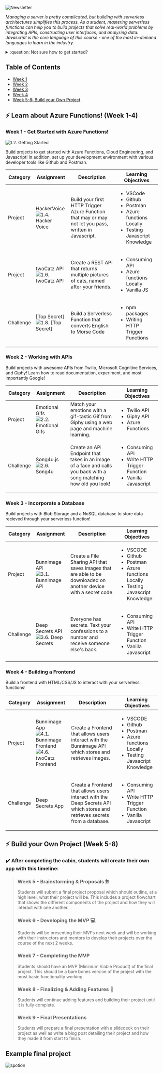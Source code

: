 ![Newsletter](https://user-images.githubusercontent.com/69332964/114803220-14269100-9d6d-11eb-9a3a-e92a637e5d79.png)

*Managing a server is pretty complicated, but building with serverless architectures simplifies this process. As a student, mastering serverless functions can help you to build projects that solve real-world problems by integrating APIs, constructing user interfaces, and analysing data. Javascript is the core language of this course - one of the most in-demand languages to learn in the industry.*

<details>
<summary>:question: Not sure how to get started?</summary>

Read [GETTING_STARTED.md](/GETTING_STARTED.md) for instructions on how to use this repository, install counselorbot, and general tips for learning serverless! Read over the file carefully and make sure to complete these steps:
 
1. Read over **camp vocabulary & emojis**
2. Complete **computer setup**
3. Install **VSCode extensions**
4. Install **CounselorBot**
5. Refer back to this file if you ever need help!

</details>

## Table of Contents

* [Week 1](https://github.com/bitprj/intro-to-serverless/#week-1---get-started-with-azure-functions)
* [Week 2](https://github.com/bitprj/intro-to-serverless/#week-2---working-with-apis) 
* [Week 3](https://github.com/bitprj/intro-to-serverless/#week-3---incorporate-a-database)
* [Week 4](https://github.com/bitprj/intro-to-serverless/#week-4---building-a-frontend)
* [Week 5-8: Build your Own Project](https://github.com/bitprj/intro-to-serverless/#week-5---brainstorming--proposals-)

## :zap: Learn about Azure Functions! (Week 1-4)

### **Week 1** - Get Started with Azure Functions!

![1.2. Getting Started](../../actions/workflows/hello.yml/badge.svg)

Build projects to get started with Azure Functions, Cloud Engineering, and Javascript! In addition, set up your development environment with various developer tools like Github and Postman. 

| Category  | Assignment                                                                               | Description                                                                                           | Learning Objectives                                                                                                          |
| --------- | ---------------------------------------------------------------------------------------- | ----------------------------------------------------------------------------------------------------- | ---------------------------------------------------------------------------------------------------------------------------- |
| Project   | HackerVoice<br />![1.4. Hacker Voice](../../actions/workflows/hackervoice.yml/badge.svg) | Build your first HTTP Trigger Azure Function that may or may not let you pass, written in Javascript. | <ul><li>VSCode</li><li>Github</li><li>Postman</li><li>Azure functions Locally</li><li>Testing Javascript Knowledge</li></ul> |
| Project   | twoCatz API<br />![1.6. twoCatz API](../../actions/workflows/twocatz.yml/badge.svg)      | Create a REST API that returns multiple pictures of cats, named after your friends.                   | <ul><li>Consuming API</li><li>Azure functions Locally</li><li>Vanilla JS</li></ul>                                           |
| Challenge | [Top Secret]<br />![1.8. [Top Secret]](../../actions/workflows/morse.yml/badge.svg)      | Build a Serverless Function that converts English to Morse Code                                       | <ul><li>npm packages</li><li>Writing HTTP Trigger Functions</li></ul>                                                        |

### **Week 2** - Working with APIs
Build projects with awesome APIs from Twilio, Microsoft Cognitive Services, and Giphy! Learn how to read documentation, experiment, and most importantly Google! 

| Category  | Assignment                                                                                      | Description                                                                                                       | Learning Objectives                                                                                 |
| --------- | ----------------------------------------------------------------------------------------------- | ----------------------------------------------------------------------------------------------------------------- | --------------------------------------------------------------------------------------------------- |
| Project   | Emotional Gifs<br />![2.2. Emotional Gifs](../../actions/workflows/emotionalgifs.yml/badge.svg) | Match your emotions with a gif-tastic Gif from Giphy using a web page and machine learning.                       | <ul><li>Twilio API</li><li>Giphy API</li><li>Azure Functions</li></ul>                              |
| Challenge | Song4u.js<br />![2.6. Song4u](../../actions/workflows/song4u.yml/badge.svg)                     | Create an API Endpoint that takes in an image of a face and calls you back with a song matching how old you look! | <ul><li> Consuming API </li><li> Write HTTP Trigger Function </li><li> Vanilla Javascript</li></ul> |


### **Week 3** - Incorporate a Database
Build projects with Blob Storage and a NoSQL database to store data recieved through your serverless function!  

| Category  | Assignment                                                                                    | Description                                                                                                      | Learning Objectives                                                                                                          |
| --------- | --------------------------------------------------------------------------------------------- | ---------------------------------------------------------------------------------------------------------------- | ---------------------------------------------------------------------------------------------------------------------------- |
| Project   | Bunnimage API<br />![3.1. Bunnimage API](../../actions/workflows/bunnimage.yml/badge.svg)     | Create a File Sharing API that saves images that are able to be downloaded on another device with a secret code. | <ul><li>VSCODE</li><li>Github</li><li>Postman</li><li>Azure functions Locally</li><li>Testing Javascript Knowledge</li></ul> |
| Challenge | Deep Secrets API<br />![3.6. Deep Secrets](../../actions/workflows/deepsecrets.yml/badge.svg) | Everyone has secrets. Text your confessions to a number and receive someone else's back.                         | <ul><li>Consuming API</li><li>Write HTTP Trigger Function</li><li>Vanilla Javascript</li></ul>                               |

### **Week 4** - Building a Frontend
Build a frontend with HTML/CSS/JS to interact with your serverless functions! 

| Category  | Assignment                                                                                                                                                                                    | Description                                                                                                                | Learning Objectives                                                                                                          |
| --------- | --------------------------------------------------------------------------------------------------------------------------------------------------------------------------------------------- | -------------------------------------------------------------------------------------------------------------------------- | ---------------------------------------------------------------------------------------------------------------------------- |
| Project   | Bunnimage App<br />![4.1. Bunnimage Frontend](../../actions/workflows/bunnimage-frontend.yml/badge.svg)<br />![4.6. twoCatz Frontend](../../actions/workflows/twocatz-frontend.yml/badge.svg) | Create a Frontend that allows users interact with the Bunnimage API which stores and retrieves images.                     | <ul><li>VSCODE</li><li>Github</li><li>Postman</li><li>Azure functions Locally</li><li>Testing Javascript Knowledge</li></ul> |
| Challenge | Deep Secrets App                                                                                                                                                                              | Create a Frontend that allows users interact with the Deep Secrets API which stores and retrieves secrets from a database. | <ul><li>Consuming API</li><li>Write HTTP Trigger Function</li><li>Vanilla Javascript</li></ul>                               |

## :zap: Build your Own Project (Week 5-8)

### ✔️ After completing the cabin, students will create their own app with this timeline:
> ### **Week 5** - Brainstorming & Proposals ⛈
> Students will submit a final project proposal which should outline, at a high level, what their project will be. This includes a project flowchart that shows the different components of the project and how they will interact with one another.
> 
> ### **Week 6** - Developing the MVP 💻
> Students will be presenting their MVPs next week and will be working with their instructors and mentors to develop their projects over the course of the next 2 weeks.
> 
> ### **Week 7** - Completing the MVP
> Students should have an MVP (Minimum Viable Product) of the final project. This should be a bare bones version of the project with the most basic functionality working.
> 
> ### **Week 8** - Finalizing & Adding Features 🎀
> Students will continue adding features and building their project until it is fully complete.
> 
> ### **Week 9** - Final Presentations 
> Students will prepare a final presentation with a slidedeck on their project as well as write a blog post detailing their project and how they made it from start to finish.


## Example final project
![spotion](https://user-images.githubusercontent.com/62436772/125279355-da204900-e2e1-11eb-920c-73b1de26702d.gif)
